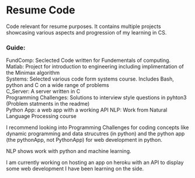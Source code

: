 # Resume Code

Code relevant for resume purposes. It contains multiple projects showcasing various aspects and progression of my learning in CS.

### Guide: 
FundComp: Seclected Code written for Fundementals of computing. \
Matlab:   Project for introduction to engineering including implimentation of the Minimax algorithm\
Systems:  Selected various code form systems course. Includes Bash, python and C on a wide range of problems \
C_Server: A server written in C \
Programming Challenges: Solutions to interview style questions in pyhton3 (Problem statments in the readme) \
Python App: a web app with a working API
NLP: Work from Natural Language Processing course

I recommend looking into Programming Challenges for coding concepts like dynamic programming and data strucutres (in python) and the python app (the pythonApp, not PythonApp) for web development in python. 

NLP shows work with python and machine learning.

I am currently working on hosting an app on heroku with an API to display some web development I have been learning on the side. 
